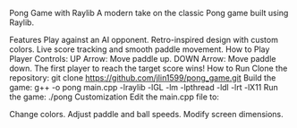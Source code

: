 Pong Game with Raylib
A modern take on the classic Pong game built using Raylib.

Features
Play against an AI opponent.
Retro-inspired design with custom colors.
Live score tracking and smooth paddle movement.
How to Play
Player Controls:
UP Arrow: Move paddle up.
DOWN Arrow: Move paddle down.
The first player to reach the target score wins!
How to Run
Clone the repository:
git clone https://github.com/jlin1599/pong_game.git
Build the game:
g++ -o pong main.cpp -lraylib -lGL -lm -lpthread -ldl -lrt -lX11
Run the game:
./pong
Customization
Edit the main.cpp file to:

Change colors.
Adjust paddle and ball speeds.
Modify screen dimensions.


